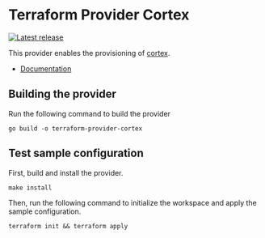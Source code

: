 # Terraform Provider Cortex

[![Latest release](https://img.shields.io/github/v/release/inuits/terraform-provider-cortex)](https://github.com/inuits/terraform-provider-cortex/releases)

This provider enables the provisioning of [cortex](https://cortexmetrics.io).

- [Documentation](https://registry.terraform.io/providers/inuits/cortex/latest/docs)

## Building the provider

Run the following command to build the provider

```shell
go build -o terraform-provider-cortex
```

## Test sample configuration

First, build and install the provider.

```shell
make install
```

Then, run the following command to initialize the workspace and apply the sample configuration.

```shell
terraform init && terraform apply
```
